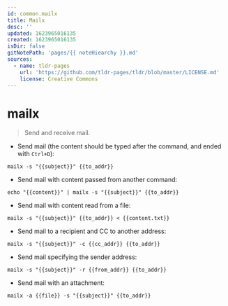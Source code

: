 ```yaml
---
id: common.mailx
title: Mailx
desc: ''
updated: 1623965016135
created: 1623965016135
isDir: false
gitNotePath: 'pages/{{ noteHiearchy }}.md'
sources:
  - name: tldr-pages
    url: 'https://github.com/tldr-pages/tldr/blob/master/LICENSE.md'
    license: Creative Commons
---
```

# mailx

> Send and receive mail.

- Send mail (the content should be typed after the command, and ended with `Ctrl+D`):

`mailx -s "{{subject}}" {{to_addr}}`

- Send mail with content passed from another command:

`echo "{{content}}" | mailx -s "{{subject}}" {{to_addr}}`

- Send mail with content read from a file:

`mailx -s "{{subject}}" {{to_addr}} < {{content.txt}}`

- Send mail to a recipient and CC to another address:

`mailx -s "{{subject}}" -c {{cc_addr}} {{to_addr}}`

- Send mail specifying the sender address:

`mailx -s "{{subject}}" -r {{from_addr}} {{to_addr}}`

- Send mail with an attachment:

`mailx -a {{file}} -s "{{subject}}" {{to_addr}}`

